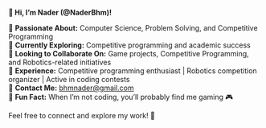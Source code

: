 **👋 Hi, I’m Nader (@NaderBhm)!**  

🔹 **Passionate About:** Computer Science, Problem Solving, and Competitive Programming  
🔹 **Currently Exploring:** Competitive programming and academic success  
🔹 **Looking to Collaborate On:** Game projects, Competitive Programming, and Robotics-related initiatives  
🔹 **Experience:** Competitive programming enthusiast | Robotics competition organizer | Active in coding contests  
🔹 **Contact Me:** bhmnader@gmail.com  
🔹 **Fun Fact:** When I’m not coding, you’ll probably find me gaming 🎮  

Feel free to connect and explore my work! 🚀
